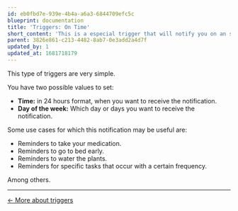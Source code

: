 ```yaml
---
id: eb0fbd7e-939e-4b4a-a6a3-6844709efc5c
blueprint: documentation
title: 'Triggers: On Time'
short_content: 'This is a especial trigger that will notify you on an specific time some days of the week.'
parent: 3826e861-c213-4482-8ab7-0e3add2a4d7f
updated_by: 1
updated_at: 1681718179
---
```

This type of triggers are very simple.

You have two possible values to set:

- **Time:** in 24 hours format, when you want to receive the notification.
- **Day of the week:** Which day or days you want to receive the notification.

Some use cases for which this notification may be useful are:

- Reminders to take your medication.
- Reminders to go to bed early.
- Reminders to water the plants.
- Reminders for specific tasks that occur with a certain frequency.

Among others.

---

[← More about triggers](/documentation/triggers/)